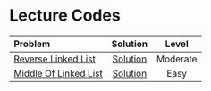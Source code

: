 # Lecture Codes

|  **Problem**  |  **Solution**  |  **Level**  |
|:--------------|:--------------:|:-----------:|
|  [Reverse Linked List](https://www.codingninjas.com/studio/problems/reverse-the-singly-linked-list_799897)  |  [Solution]()  |  Moderate  |
|  [Middle Of Linked List](https://www.codingninjas.com/studio/problems/middle-of-linked-list_973250)  |  [Solution]()  |  Easy  |